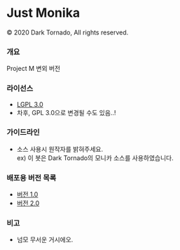 # Just Monika</s>

© 2020 Dark Tornado, All rights reserved.

### 개요
 Project M 변외 버전

### 라이선스
* [LGPL 3.0](http://www.gnu.org/licenses/lgpl-3.0.html)
* 차후, GPL 3.0으로 변경될 수도 있음..!

### 가이드라인
* 소스 사용시 원작자를 밝혀주세요.<br>
 ex) 이 봇은 Dark Tornado의 모니카 소스를 사용하였습니다.

### 배포용 버전 목록
- [버전 1.0](https://github.com/DarkTornado/ProjectM/blob/master/Monika/Monika%201.0.js)
- [버전 2.0](https://github.com/DarkTornado/ProjectM/blob/master/Monika/Monika%202.0.js)

### 비고
- 넘모 무서운 거시에오.
